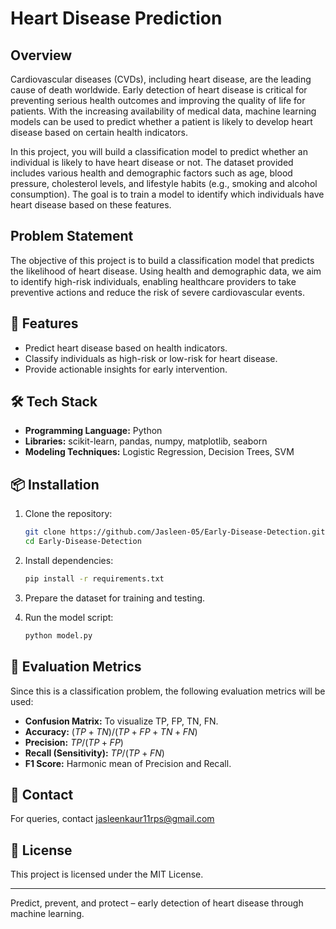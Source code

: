 # Heart Disease Prediction

## Overview

Cardiovascular diseases (CVDs), including heart disease, are the leading cause of death worldwide. Early detection of heart disease is critical for preventing serious health outcomes and improving the quality of life for patients. With the increasing availability of medical data, machine learning models can be used to predict whether a patient is likely to develop heart disease based on certain health indicators.

In this project, you will build a classification model to predict whether an individual is likely to have heart disease or not. The dataset provided includes various health and demographic factors such as age, blood pressure, cholesterol levels, and lifestyle habits (e.g., smoking and alcohol consumption). The goal is to train a model to identify which individuals have heart disease based on these features.

## Problem Statement

The objective of this project is to build a classification model that predicts the likelihood of heart disease. Using health and demographic data, we aim to identify high-risk individuals, enabling healthcare providers to take preventive actions and reduce the risk of severe cardiovascular events.

## 🚀 Features

* Predict heart disease based on health indicators.
* Classify individuals as high-risk or low-risk for heart disease.
* Provide actionable insights for early intervention.

## 🛠️ Tech Stack

* **Programming Language:** Python
* **Libraries:** scikit-learn, pandas, numpy, matplotlib, seaborn
* **Modeling Techniques:** Logistic Regression, Decision Trees, SVM

## 📦 Installation

1. Clone the repository:

   ```bash
   git clone https://github.com/Jasleen-05/Early-Disease-Detection.git
   cd Early-Disease-Detection
   ```

2. Install dependencies:

   ```bash
   pip install -r requirements.txt
   ```

3. Prepare the dataset for training and testing.

4. Run the model script:

   ```bash
   python model.py
   ```

## 🧮 Evaluation Metrics

Since this is a classification problem, the following evaluation metrics will be used:

* **Confusion Matrix:** To visualize TP, FP, TN, FN.
* **Accuracy:** $(TP + TN) / (TP + FP + TN + FN)$
* **Precision:** $TP / (TP + FP)$
* **Recall (Sensitivity):** $TP / (TP + FN)$
* **F1 Score:** Harmonic mean of Precision and Recall.

## 📧 Contact

For queries, contact jasleenkaur11rps@gmail.com

## 📜 License

This project is licensed under the MIT License.

---

Predict, prevent, and protect – early detection of heart disease through machine learning.
